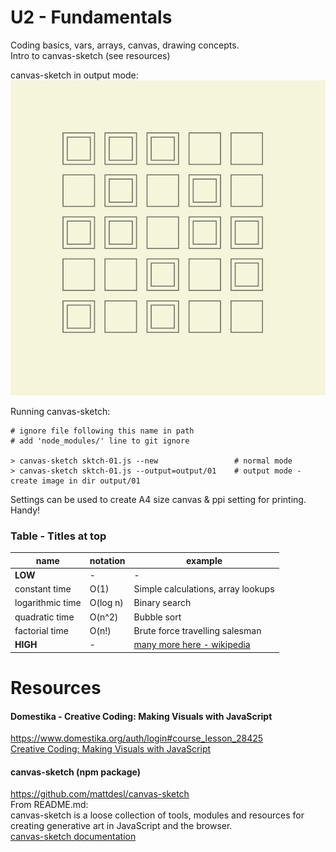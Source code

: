 # U2 - Fundamentals
Coding basics, vars, arrays, canvas, drawing concepts.  
Intro to canvas-sketch (see resources)
  
canvas-sketch in output mode:  
![canvas-sketch](https://github.com/UnacceptableBehaviour/js_canvas/blob/master/test_pages/u2_fundamentals/sketches/output/01/2022.01.06-19.59.17.png)  

Running canvas-sketch:  
```
# ignore file following this name in path
# add 'node_modules/' line to git ignore

> canvas-sketch sktch-01.js --new                 # normal mode
> canvas-sketch sktch-01.js --output=output/01    # output mode - create image in dir output/01
```
Settings can be used to create A4 size canvas & ppi setting for printing. Handy!
  

### Table - Titles at top
  
name | notation | example
| - | - | - | 
**LOW** | - | -
constant time		| O(1)						| Simple calculations, array lookups
logarithmic time		| O(log n)					| Binary search
quadratic time		| O(n^2)						| Bubble sort
factorial time		| O(n!)						| Brute force travelling salesman
**HIGH**  | - | [many more here - wikipedia](https://en.wikipedia.org/wiki/Time_complexity#Table_of_common_time_complexities)





# Resources
#### Domestika - Creative Coding: Making Visuals with JavaScript
https://www.domestika.org/auth/login#course_lesson_28425  
[Creative Coding: Making Visuals with JavaScript](https://www.domestika.org/auth/login#course_lesson_28425)
  
#### canvas-sketch (npm package)
https://github.com/mattdesl/canvas-sketch  
From README.md:  
canvas-sketch is a loose collection of tools, modules and resources for creating generative art in JavaScript and the browser.  
[canvas-sketch documentation](https://github.com/mattdesl/canvas-sketch/blob/master/docs/README.md)  



